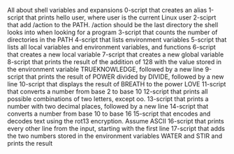 All about shell variables and expansions
0-script that creates an alias
1-script that prints hello user, where user is the current Linux user
2-sciprt that add /action to the PATH. /action should be the last directory the shell looks into when looking for a program
3-script that counts the number of directories in the PATH
4-script that lists environment variables
5-script that lists all local variables and environment variables, and functions
6-script that creates a new local variable
7-script that creates a new global variable
8-script that prints the result of the addition of 128 with the value stored in the environment variable TRUEKNOWLEDGE, followed by a new line
9-script that prints the result of POWER divided by DIVIDE, followed by a new line
10-script that displays the result of BREATH to the power LOVE
11-script that converts a number from base 2 to base 10
12-script that prints all possible combinations of two letters, except oo.
13-script that prints a number with two decimal places, followed by a new line
14-script that converts a number from base 10 to base 16
15-script that encodes and decodes text using the rot13 encryption. Assume ASCII
16-script that prints every other line from the input, starting with the first line
17-script that adds the two numbers stored in the environment variables WATER and STIR and prints the result
